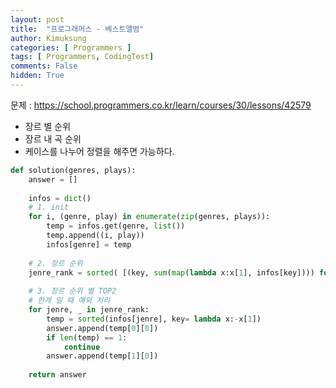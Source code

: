 ```yaml
---
layout: post
title:  "프로그래머스 - 베스트앨범"
author: Kimuksung
categories: [ Programmers ]
tags: [ Programmers, CodingTest]
comments: False
hidden: True
---
```


문제 : https://school.programmers.co.kr/learn/courses/30/lessons/42579

- 장르 별 순위
- 장르 내 곡 순위
- 케이스를 나누어 정렬을 해주면 가능하다.

```python
def solution(genres, plays):
    answer = []
    
    infos = dict()
    # 1. init
    for i, (genre, play) in enumerate(zip(genres, plays)):
        temp = infos.get(genre, list())
        temp.append((i, play))
        infos[genre] = temp
    
    # 2. 장르 순위
    jenre_rank = sorted( [(key, sum(map(lambda x:x[1], infos[key]))) for key in infos], key = lambda x:-x[1] )
    
    # 3. 장르 순위 별 TOP2
    # 한개 일 때 예외 처리
    for jenre, _ in jenre_rank:
        temp = sorted(infos[jenre], key= lambda x:-x[1])
        answer.append(temp[0][0])
        if len(temp) == 1:
            continue
        answer.append(temp[1][0])
            
    return answer
```